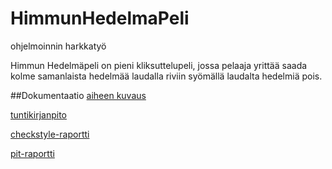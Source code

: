 # HimmunHedelmaPeli
ohjelmoinnin harkkatyö

Himmun Hedelmäpeli on pieni kliksuttelupeli, jossa pelaaja yrittää saada kolme samanlaista hedelmää laudalla riviin syömällä laudalta hedelmiä pois.



##Dokumentaatio
[aiheen kuvaus](/dokumentointi/aiheenKuvausJaRakenne.md)

[tuntikirjanpito](/dokumentointi/tuntikirjanpito.md)

[checkstyle-raportti](https://htmlpreview.github.io/?https://github.com/zirinna/HimmunHedelmaPeli/blob/master/dokumentointi/site/checkstyle.html)

[pit-raportti](https://htmlpreview.github.io/?https://github.com/zirinna/HimmunHedelmaPeli/blob/master/dokumentointi/pit/201604082053/index.html)
